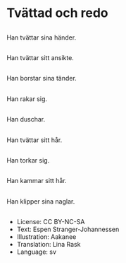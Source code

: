 # Tvättad och redo

##
Han tvättar sina händer.

##
Han tvättar sitt ansikte.

##
Han borstar sina tänder.

##
Han rakar sig.

##
Han duschar.

##
Han tvättar sitt hår.

##
Han torkar sig.

##
Han kammar sitt hår.

##
Han klipper sina naglar.

##
* License: CC BY-NC-SA
* Text: Espen Stranger-Johannessen
* Illustration: Aakanee
* Translation: Lina Rask
* Language: sv
